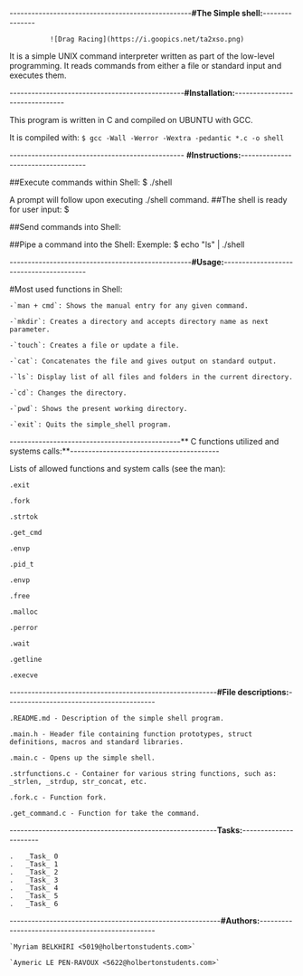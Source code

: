 --------------------------------------------------**#The Simple shell:**---------------			
                                                                                          


			  ![Drag Racing](https://i.goopics.net/ta2xso.png)



It is a simple UNIX command interpreter written as part of the low-level programming.
It reads commands from either a file or standard input and executes them.


------------------------------------------------**#Installation:**-------------------------------


This program is written in C and compiled on UBUNTU with GCC.

It is compiled with: 
`$ gcc -Wall -Werror -Wextra -pedantic *.c -o shell`


------------------------------------------------ **#Instructions:**-----------------------------------


##Execute commands within Shell:
$ ./shell

A prompt will follow upon executing ./shell command.
##The shell is ready for user input:
$


##Send commands into Shell:

##Pipe a command into the Shell:
Exemple:
$ echo "ls" | ./shell



--------------------------------------------------**#Usage:**----------------------------------------



#Most used functions in Shell:

	
	-`man + cmd`: Shows the manual entry for any given command.

	-`mkdir`: Creates a directory and accepts directory name as next parameter.
	
	-`touch`: Creates a file or update a file.
	
	-`cat`: Concatenates the file and gives output on standard output. 
	
	-`ls`: Display list of all files and folders in the current directory.
	
	-`cd`: Changes the directory.

	-`pwd`: Shows the present working directory.
	
	-`exit`: Quits the simple_shell program.



-----------------------------------------------** C functions utilized and systems calls:**-----------------------------------------


Lists of allowed functions and system calls (see the man):

	.exit

	.fork

	.strtok

	.get_cmd

	.envp

	.pid_t

	.envp

	.free

	.malloc

	.perror

	.wait

	.getline
	
	.execve



---------------------------------------------------------**#File descriptions:**-----------------------------------------


	.README.md - Description of the simple shell program. 

	.main.h - Header file containing function prototypes, struct definitions, macros and standard libraries.

	.main.c - Opens up the simple shell.

	.strfunctions.c - Container for various string functions, such as: _strlen, _strdup, str_concat, etc.

	.fork.c - Function fork.

	.get_command.c - Function for take the command.


---------------------------------------------------------**Tasks:**----------------------



	.	_Task_ 0
	.	_Task_ 1
	.	_Task_ 2 
	.	_Task_ 3
	.	_Task_ 4
	.	_Task_ 5
	.	_Task_ 6



----------------------------------------------------------**#Authors:**-------------------------------------------------



	`Myriam BELKHIRI <5019@holbertonstudents.com>`

	`Aymeric LE PEN-RAVOUX <5622@holbertonstudents.com>`



